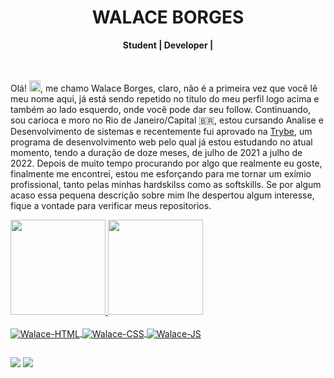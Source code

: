 <!-- Title -->
<div align="center">
  <h1 align="center">WALACE BORGES</h1>
  <b>Student | Developer |</b>
</div>

<br/>
<br/>

Olá! <img src="https://raw.githubusercontent.com/kaueMarques/kaueMarques/master/hi.gif" width="18px">, me chamo Walace Borges, claro, não é a primeira vez que você lê meu nome aqui, já está sendo repetido no titulo do meu perfil logo acima e também ao lado esquerdo, onde você pode dar seu follow. Continuando, sou carioca e moro no Rio de Janeiro/Capital 🇧🇷, estou cursando Analise e Desenvolvimento de sistemas e recentemente fui aprovado na [Trybe](https://www.betrybe.com/), um programa de desenvolvimento web pelo qual já estou estudando no atual momento, tendo a duração de doze meses, de julho de 2021 a julho de 2022. Depois de muito tempo procurando por algo que realmente eu goste, finalmente me encontrei, estou me esforçando para me tornar um exímio profissional, tanto pelas minhas hardskilss como as softskills. Se por algum acaso essa pequena descrição sobre mim lhe despertou algum interesse, fique a vontade para verificar meus repositorios.

 <div>
  <a href="https://github.com/walaceborges">
  <img height="152em" src="https://github-readme-stats.vercel.app/api?username=walaceborges&show_icons=true&hide_border=true&count_private=true&theme=tokyonight"/>
  <img height="152em" src="https://github-readme-stats.vercel.app/api/top-langs/?username=walaceborges&langs_count=10&count_private=true&hide_border=true&theme=tokyonight&layout=compact"/>
<div>
<div style="display: inline_block"><br>
  <img align="center" alt="Walace-HTML" src="https://img.shields.io/badge/HTML5-E34F26?style=for-the-badge&logo=html5&logoColor=white">
  <img align="center" alt="Walace-CSS" src="https://img.shields.io/badge/CSS-239120?&style=for-the-badge&logo=css3&logoColor=white">
  <img align="center" alt="Walace-JS" src="https://img.shields.io/badge/JavaScript-F7DF1E?style=for-the-badge&logo=javascript&logoColor=black">
</div>
 
  ## 
<div> 
 <a href = "mailto: walacewab@gmail.com"><img src="https://img.shields.io/badge/-Gmail-%23333?style=for-the-badge&logo=gmail&logoColor=white" target="_blank"></a>
 <a href="https://www.linkedin.com/in/walace-borges-247611100/" target="_blank"><img src="https://img.shields.io/badge/-LinkedIn-%230077B5?style=for-the-badge&logo=linkedin&logoColor=white" target="_blank"></a>  
</div>
